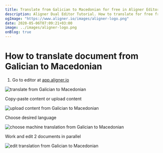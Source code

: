 ```yaml
---
title: Translate from Galician to Macedonian for free in Aligner Editor
description: Aligner Dual Editor Tutorial. How to translate for free from Galician to Macedonian. Aligner is multilingual document management platform. 
ogImage: "https://www.aligner.io/images/aligner-logo.png"
date: 2020-05-06T07:09:21+03:00
image: ../images/aligner-logo.png
onBlog: true
---
```


# How to translate document from Galician to Macedonian

1. Go to editor at [app.aligner.io](https://app.aligner.io "Aligner App web page")

![translate from Galician to Macedonian](../aligner-blank-editor.png "translate from Galician to Macedonian")

Copy-paste content or upload content

![upload content from Galician to Macedonian](../aligner-uploaded-document.png "upload content from Galician to Macedonian")

Choose desired language

![choose machine translation from Galician to Macedonian](../aligner-language-dropdown.png "choose machine translation from Galician to Macedonian")

Work and edit 2 documents in parallel

![edit translation from Galician to Macedonian](../aligner-double-sitded-editor.png "edit translation from Galician to Macedonian")

